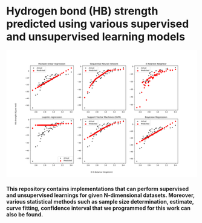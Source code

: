 # Hydrogen bond (HB) strength predicted using various supervised and unsupervised learning models


![alt tag](https://raw.githubusercontent.com/NaveenKaliannan/Machine-learning/main/1HBstrength-SupevisedModels/HBstrength.png)

#### This repository contains implementations that can perform supervised and unsupervised learnings for given N-dimensional datasets. Moreover, various statistical methods such as sample size determination, estimate, curve fitting, confidence interval that we programmed for this work can also be found. 
